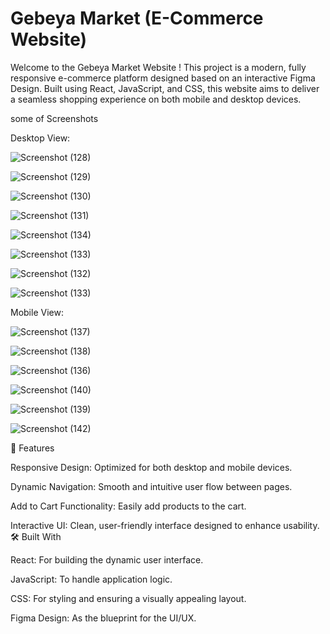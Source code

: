 # **Gebeya Market (E-Commerce Website)**











Welcome to the Gebeya Market Website ! This project is a modern, fully responsive e-commerce platform designed based on an interactive Figma Design. Built using React, JavaScript, and CSS, this website aims to deliver a seamless shopping experience on both mobile and desktop devices.
 









some of Screenshots

 Desktop View:









![Screenshot (128)](https://github.com/user-attachments/assets/f19be8c2-906f-4d6b-933c-666ba31b65d9)




![Screenshot (129)](https://github.com/user-attachments/assets/26f03b81-eeaf-4e13-941e-f0f26f48b91a)



![Screenshot (130)](https://github.com/user-attachments/assets/21d0d9e8-ec00-4939-9727-16ab8cc645a6)





![Screenshot (131)](https://github.com/user-attachments/assets/34f23ac7-f77c-4405-b972-534c7aa99e00)




  ![Screenshot (134)](https://github.com/user-attachments/assets/37b2e7e5-8c63-4cb1-9e35-080ac58c2142)


  



 ![Screenshot (133)](https://github.com/user-attachments/assets/953f54b5-43d7-4a34-a215-e6c37d69ba5c)




![Screenshot (132)](https://github.com/user-attachments/assets/3daffec6-8a0b-4769-81db-0da85abf2da3)
   
 ![Screenshot (133)](https://github.com/user-attachments/assets/47b24b5a-d35f-4d4b-a28f-3337f6749d67)



    

    
    
    
    
    
    
    
   Mobile View:



   ![Screenshot (137)](https://github.com/user-attachments/assets/447e797e-dcc1-497d-bdcf-4b7534e258a1)


 ![Screenshot (138)](https://github.com/user-attachments/assets/a55f8d9d-b15e-48e2-ba77-5e2ec428410a)



![Screenshot (136)](https://github.com/user-attachments/assets/662fb771-cce0-48b2-839f-9ad628d326ad)



![Screenshot (140)](https://github.com/user-attachments/assets/6484f519-fe57-4b3b-b211-9276cfd244ba)



![Screenshot (139)](https://github.com/user-attachments/assets/0fdf0a8d-828a-44f0-a467-c66a230d3527)




   ![Screenshot (142)](https://github.com/user-attachments/assets/a2988273-441c-456a-be3d-0bc06391393a)










🎨 Features

Responsive Design: Optimized for both desktop and mobile devices.

Dynamic Navigation: Smooth and intuitive user flow between pages.

Add to Cart Functionality: Easily add products to the cart.

Interactive UI: Clean, user-friendly interface designed to enhance usability.
🛠️ Built With

React: For building the dynamic user interface.

JavaScript: To handle application logic.

CSS: For styling and ensuring a visually appealing layout.

Figma Design: As the blueprint for the UI/UX.
